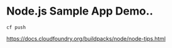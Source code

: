 # Node.js Sample App Demo..

```cf push```

https://docs.cloudfoundry.org/buildpacks/node/node-tips.html
